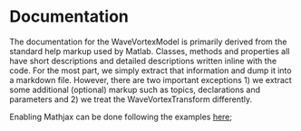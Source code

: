 Documentation
==============

The documentation for the WaveVortexModel is primarily derived from the standard help markup used by Matlab. Classes, methods and properties all have short descriptions and detailed descriptions written inline with the code. For the most part, we simply extract that information and dump it into a markdown file. However, there are two important exceptions 1) we extract some additional (optional) markup such as topics, declarations and parameters and 2) we treat the WaveVortexTransform differently.

Enabling Mathjax can be done following the examples [here](https://github.com/pdmosses/test-nav);
